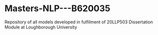 # Masters-NLP---B620035
Repository of all models developed in fulfilment of 20LLP503 Dissertation Module at Loughborough University
